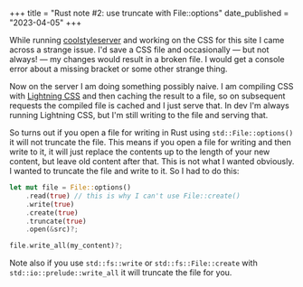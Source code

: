 +++
title = "Rust note #2: use truncate with File::options"
date_published = "2023-04-05"
+++

While running [coolstyleserver](https://github.com/erickmerchant/coolstyleserver/) and working on the CSS for this site I came across a strange issue. I'd save a CSS file and occasionally — but not always! — my changes would result in a broken file. I would get a console error about a missing bracket or some other strange thing.

Now on the server I am doing something possibly naive. I am compiling CSS with [Lightning CSS](https://lightningcss.dev/) and then caching the result to a file, so on subsequent requests the compiled file is cached and I just serve that. In dev I'm always running Lightning CSS, but I'm still writing to the file and serving that.

So turns out if you open a file for writing in Rust using `std::File::options()` it will not truncate the file. This means if you open a file for writing and then write to it, it will just replace the contents up to the length of your new content, but leave old content after that. This is not what I wanted obviously. I wanted to truncate the file and write to it. So I had to do this:

``` rs
let mut file = File::options()
	.read(true) // this is why I can't use File::create()
	.write(true)
	.create(true)
	.truncate(true)
	.open(&src)?;

file.write_all(my_content)?;
```

Note also if you use `std::fs::write` or `std::fs::File::create` with `std::io::prelude::write_all` it will truncate the file for you.

